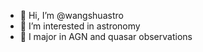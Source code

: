 - 👋 Hi, I’m @wangshuastro
- 👀 I’m interested in astronomy
- 🌱 I major in AGN and quasar observations

<!---
wangshuastro/wangshuastro is a ✨ special ✨ repository because its `README.md` (this file) appears on your GitHub profile.
You can click the Preview link to take a look at your changes.
--->
